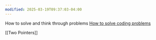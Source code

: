 ```yaml
---
modified: 2025-03-19T09:37:03-04:00
---
```


How to solve and think through problems 
[How to solve coding problems](https://www.youtube.com/watch?v=gK8KmTDtX8E&list=LL&index=19)

[[Two Pointers]]

